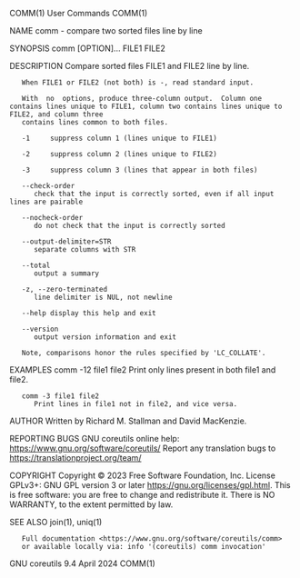COMM(1)									 User Commands								       COMM(1)

NAME
       comm - compare two sorted files line by line

SYNOPSIS
       comm [OPTION]... FILE1 FILE2

DESCRIPTION
       Compare sorted files FILE1 and FILE2 line by line.

       When FILE1 or FILE2 (not both) is -, read standard input.

       With  no	 options, produce three-column output.	Column one contains lines unique to FILE1, column two contains lines unique to FILE2, and column three
       contains lines common to both files.

       -1     suppress column 1 (lines unique to FILE1)

       -2     suppress column 2 (lines unique to FILE2)

       -3     suppress column 3 (lines that appear in both files)

       --check-order
	      check that the input is correctly sorted, even if all input lines are pairable

       --nocheck-order
	      do not check that the input is correctly sorted

       --output-delimiter=STR
	      separate columns with STR

       --total
	      output a summary

       -z, --zero-terminated
	      line delimiter is NUL, not newline

       --help display this help and exit

       --version
	      output version information and exit

       Note, comparisons honor the rules specified by 'LC_COLLATE'.

EXAMPLES
       comm -12 file1 file2
	      Print only lines present in both file1 and file2.

       comm -3 file1 file2
	      Print lines in file1 not in file2, and vice versa.

AUTHOR
       Written by Richard M. Stallman and David MacKenzie.

REPORTING BUGS
       GNU coreutils online help: <https://www.gnu.org/software/coreutils/>
       Report any translation bugs to <https://translationproject.org/team/>

COPYRIGHT
       Copyright © 2023 Free Software Foundation, Inc.	License GPLv3+: GNU GPL version 3 or later <https://gnu.org/licenses/gpl.html>.
       This is free software: you are free to change and redistribute it.  There is NO WARRANTY, to the extent permitted by law.

SEE ALSO
       join(1), uniq(1)

       Full documentation <https://www.gnu.org/software/coreutils/comm>
       or available locally via: info '(coreutils) comm invocation'

GNU coreutils 9.4							  April 2024								       COMM(1)
